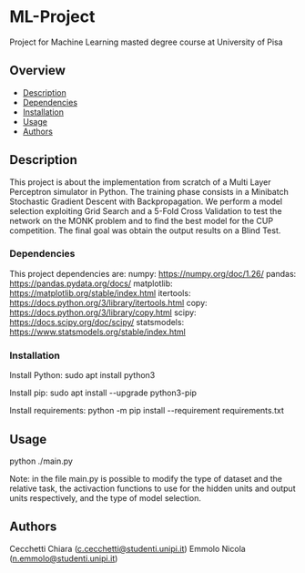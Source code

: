 # ML-Project

Project for Machine Learning masted degree course at University of Pisa

## Overview

- [Description](#description)
- [Dependencies](#dependencies)
- [Installation](#installation)
- [Usage](#usage)
- [Authors](#authors)


## Description

This project is about the implementation from scratch of a Multi Layer Perceptron simulator in Python. The training phase consists in a Minibatch Stochastic Gradient Descent with Backpropagation. We perform a model selection exploiting Grid Search and a 5-Fold Cross Validation to test the network on the MONK problem and to find the best model for the CUP competition.
The final goal was obtain the output results on a Blind Test.


### Dependencies

This project dependencies are:
numpy: https://numpy.org/doc/1.26/
pandas: https://pandas.pydata.org/docs/
matplotlib: https://matplotlib.org/stable/index.html
itertools: https://docs.python.org/3/library/itertools.html
copy: https://docs.python.org/3/library/copy.html
scipy: https://docs.scipy.org/doc/scipy/
statsmodels: https://www.statsmodels.org/stable/index.html


### Installation

Install Python:
sudo apt install python3

Install pip:
sudo apt install --upgrade python3-pip

Install requirements:
python -m pip install --requirement requirements.txt


## Usage

python ./main.py

Note: in the file main.py is possible to modify the type of dataset and the relative task, the activaction functions to use for the hidden units and output units respectively, and the type of model selection.


## Authors

Cecchetti Chiara (c.cecchetti@studenti.unipi.it)
Emmolo Nicola (n.emmolo@studenti.unipi.it)

